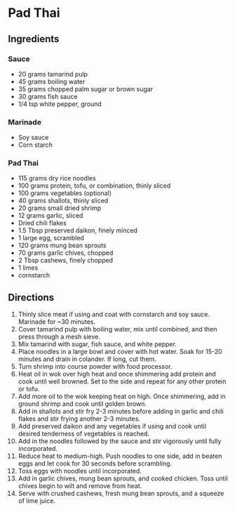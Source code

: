 # Pad Thai
## Ingredients
### Sauce
- 20 grams tamarind pulp
- 45 grams boiling water
- 35 grams chopped palm sugar or brown sugar
- 30 grams fish sauce
- 1/4 tsp white pepper, ground

### Marinade
- Soy sauce 
- Corn starch

### Pad Thai
- 115 grams dry rice noodles
- 100 grams protein, tofu, or combination, thinly sliced 
- 100 grams vegetables (optional)
- 40 grams shallots, thinly sliced
- 20 grams small dried shrimp
- 12 grams garlic, sliced
- Dried chili flakes
- 1.5 Tbsp preserved daikon, finely minced
- 1 large egg, scrambled
- 120 grams mung bean sprouts
- 70 grams garlic chives, chopped
- 2 Tbsp cashews, finely chopped
- 1 limes
- cornstarch

## Directions
1. Thinly slice meat if using and coat with cornstarch and soy sauce. Marinade for ~30 minutes. 
2. Cover tamarind pulp with boiling water, mix until combined, and then press through a mesh sieve.
3. Mix tamarind with sugar, fish sauce, and white pepper.
5. Place noodles in a large bowl and cover with hot water. Soak for 15-20 minutes and drain in colander. If long, cut them. 
6. Turn shrimp into course powder with food processor.
7. Heat oil in wok over high heat and once shimmering add protein and cook until well browned. Set to the side and repeat for any other protein or tofu.
9. Add more oil to the wok keeping heat on high. Once shimmering, add in ground shrimp and cook until golden brown.
10. Add in shallots and stir fry 2-3 minutes before adding in garlic and chili flakes and stir frying another 2-3 minutes. 
11. Add preserved daikon and any vegetables if using and cook until desired tenderness of vegetables is reached.
12. Add in the noodles followed by the sauce and stir vigorously until fully incorporated.
13. Reduce heat to medium-high. Push noodles to one side, add in beaten eggs and let cook for 30 seconds before scrambling. 
14. Toss eggs with noodles until incorporated. 
15. Add in garlic chives, mung bean sprouts, and cooked chicken. Toss until chives begin to wilt and remove from heat. 
16. Serve with crushed cashews, fresh mung bean sprouts, and a squeeze of lime juice.